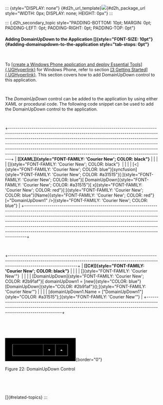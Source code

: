 ::: {style="DISPLAY: none"}
[](ms-xhelp:///?Id=d2h_url_template){#d2h_url_template}![](!package_url!){#d2h_package_url style="WIDTH: 0px; DISPLAY: none; HEIGHT: 0px"}
:::

::: {.d2h_secondary_topic style="PADDING-BOTTOM: 10pt; MARGIN: 0pt; PADDING-LEFT: 0pt; PADDING-RIGHT: 0pt; PADDING-TOP: 0pt"}
#### Adding DomainUpDown to the Application []{style="FONT-SIZE: 10pt"} {#adding-domainupdown-to-the-application style="tab-stops: 0pt"}

 

To [[create a Windows Phone application and deploy Essential Tools]{.UGHyperlink}](ms-xhelp:///?Id=09734a55-89d7-4174-884a-f6b1811a0889) for Windows Phone, refer to section [[3 Getting Started]{.UGHyperlink}](ms-xhelp:///?Id=69a3ad9d-15da-416d-ab28-b7fa302757d4). This section covers how to add DomainUpDown control to this application.

 

The *DomainUpDown* control can be added to the application by using either XAML or procedural code. The following code snippet can be used to add the DomainUpDown control to the application.

 

+-------------------------------------------------------------------------------------------------------------------------------------------------------------------------------------------------------------------------------------------------------------------------------------------------------------------------------------------------------------------------------------------------------------------------------------------------------------------------------------+
| **[\[XAML\]]{style="FONT-FAMILY: 'Courier New'; COLOR: black"}**                                                                                                                                                                                                                                                                                                                                                                                                                    |
|                                                                                                                                                                                                                                                                                                                                                                                                                                                                                     |
| []{style="FONT-FAMILY: 'Courier New'; COLOR: black"}                                                                                                                                                                                                                                                                                                                                                                                                                                |
|                                                                                                                                                                                                                                                                                                                                                                                                                                                                                     |
| [\<]{style="FONT-FAMILY: 'Courier New'; COLOR: blue"}[syncfusion]{style="FONT-FAMILY: 'Courier New'; COLOR: #a31515"}[:]{style="FONT-FAMILY: 'Courier New'; COLOR: blue"}[ DomainUpDown]{style="FONT-FAMILY: 'Courier New'; COLOR: #a31515"}[ x]{style="FONT-FAMILY: 'Courier New'; COLOR: red"}[:]{style="FONT-FAMILY: 'Courier New'; COLOR: blue"}[Name]{style="FONT-FAMILY: 'Courier New'; COLOR: red"}[=\"DomainUpDown1\" /\>]{style="FONT-FAMILY: 'Courier New'; COLOR: blue"} |
+-------------------------------------------------------------------------------------------------------------------------------------------------------------------------------------------------------------------------------------------------------------------------------------------------------------------------------------------------------------------------------------------------------------------------------------------------------------------------------------+

 

+-----------------------------------------------------------------------------------------------------------------------------------------------------------------------------------------------+
| **[\[C#\]]{style="FONT-FAMILY: 'Courier New'; COLOR: black"}**                                                                                                                                |
|                                                                                                                                                                                               |
| []{style="FONT-FAMILY: 'Courier New'"}                                                                                                                                                        |
|                                                                                                                                                                                               |
| [DomainUpDown]{style="FONT-FAMILY: 'Courier New'; COLOR: #2b91af"}[ domainUpDown1 = [new]{style="COLOR: blue"} [DomainUpDown]{style="COLOR: #2b91af"}();]{style="FONT-FAMILY: 'Courier New'"} |
|                                                                                                                                                                                               |
| [domainUpDown1.Name = [\"DomainUpDown1\"]{style="COLOR: #a31515"};]{style="FONT-FAMILY: 'Courier New'"}                                                                                       |
+-----------------------------------------------------------------------------------------------------------------------------------------------------------------------------------------------+

 

 

![](ImagesExt/image78_25.png){border="0"}

Figure 22: DomainUpDown Control

 

 

[]{#related-topics}
:::
